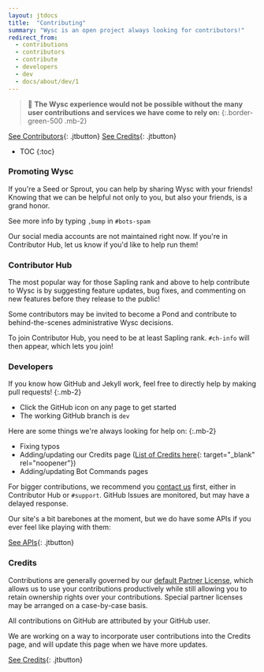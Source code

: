 ```yaml
---
layout: jtdocs
title:  "Contributing"
summary: "Wysc is an open project always looking for contributors!"
redirect_from:
  - contributions
  - contributors
  - contribute
  - developers
  - dev
  - docs/about/dev/1
---
```


> 🎉&nbsp;**The Wysc experience would not be possible without the many user contributions and services we have come to rely on:**
{:.border-green-500 .mb-2}

[See Contributors](/docs/dev/contributors){: .jtbutton}
[See Credits](/docs/credits){: .jtbutton}


* TOC
{:toc}


### Promoting Wysc

If you're a Seed or Sprout, you can help by sharing Wysc with your friends! Knowing that we can be helpful not only to you, but also your friends, is a grand honor.

See more info by typing `,bump` in `#bots-spam`

Our social media accounts are not maintained right now. If you're in Contributor Hub, let us know if you'd like to help run them!


### Contributor Hub

The most popular way for those Sapling rank and above to help contribute to Wysc is by suggesting feature updates, bug fixes, and commenting on new features before they release to the public!

Some contributors may be invited to become a Pond and contribute to behind-the-scenes administrative Wysc decisions.

To join Contributor Hub, you need to be at least Sapling rank. `#ch-info` will then appear, which lets you join!


### Developers

If you know how GitHub and Jekyll work, feel free to directly help by making pull requests!
{:.mb-2}
- Click the GitHub icon on any page to get started
- The working GitHub branch is `dev`

Here are some things we're always looking for help on:
{:.mb-2}
- Fixing typos
- Adding/updating our Credits page ([List of Credits here](https://github.com/coffeebank/wysc/blob/dev/docs/_data/credits.yml){: target="_blank" rel="noopener"})
- Adding/updating Bot Commands pages

For bigger contributions, we recommend you [contact us](/docs/contact) first, either in Contributor Hub or `#support`. GitHub Issues are monitored, but may have a delayed response.

Our site's a bit barebones at the moment, but we do have some APIs if you ever feel like playing with them:

[See APIs](/docs/dev/api){: .jtbutton}


### Credits

Contributions are generally governed by our [default Partner License](/docs/licenses/partners), which allows us to use your contributions productively while still allowing you to retain ownership rights over your contributions. Special partner licenses may be arranged on a case-by-case basis.

All contributions on GitHub are attributed by your GitHub user.

We are working on a way to incorporate user contributions into the Credits page, and will update this page when we have more updates.

[See Credits](/docs/credits){: .jtbutton}
